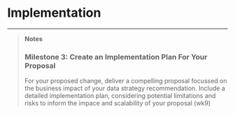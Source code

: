 # Implementation

---
> **Notes**
> ### Milestone 3: Create an Implementation Plan For Your Proposal
> For your proposed change, deliver a compelling proposal focussed on the business impact of your data strategy recommendation. 
> Include a detailed implementation plan, considering potential limitations and risks to inform the impace and scalability of your proposal (wk9)

